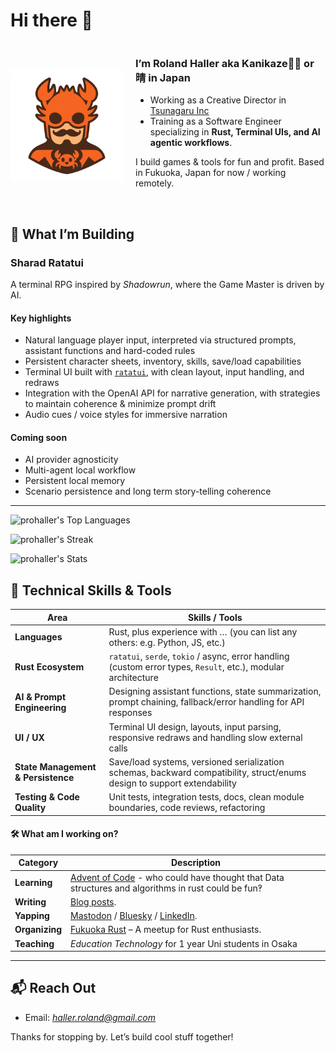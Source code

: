 # Hi there 👋 
<div style="display: flex; align-items: center;">
  <img align="left" src="https://github.com/ProHaller/prohaller/blob/master/assets/kanikaze-logo.png" width="180" style="margin-right: 20px;"/>

  <div>

### I’m Roland Haller aka Kanikaze🦀💨 or 晴 in Japan

- Working as a Creative Director in [Tsunagaru Inc](https://www.tsunagaru.co.jp/)
- Training as a Software Engineer specializing in **Rust, Terminal UIs, and AI agentic workflows**.

I build games & tools for fun and profit.
Based in Fukuoka, Japan for now / working remotely.
<br>
<br>
  </div>
</div>



## 🚀 What I’m Building

### **Sharad Ratatui**

A terminal RPG inspired by _Shadowrun_, where the Game Master is driven by AI.

#### Key highlights

- Natural language player input, interpreted via structured prompts, assistant functions and hard-coded rules
- Persistent character sheets, inventory, skills, save/load capabilities
- Terminal UI built with [`ratatui`](https://crates.io/crates/ratatui), with clean layout, input handling, and redraws
- Integration with the OpenAI API for narrative generation, with strategies to maintain coherence & minimize prompt drift
- Audio cues / voice styles for immersive narration

#### Coming soon

- AI provider agnosticity
- Multi-agent local workflow
- Persistent local memory
- Scenario persistence and long term story-telling coherence

---

![prohaller's Top Languages](https://github-readme-stats.vercel.app/api/top-langs/?username=prohaller&theme=nightowl&show_icons=true&hide_border=false&layout=compact)

![prohaller's Streak](https://github-readme-streak-stats.herokuapp.com/?user=prohaller&theme=nightowl&hide_border=false)

![prohaller's Stats](https://github-readme-stats.vercel.app/api?username=prohaller&theme=nightowl&show_icons=true&hide_border=false&count_private=true)

## 🔧 Technical Skills & Tools

| Area                               | Skills / Tools                                                                                                           |
| ---------------------------------- | ------------------------------------------------------------------------------------------------------------------------ |
| **Languages**                      | Rust, plus experience with … (you can list any others: e.g. Python, JS, etc.)                                            |
| **Rust Ecosystem**                 | `ratatui`, `serde`, `tokio` / async, error handling (custom error types, `Result`, etc.), modular architecture           |
| **AI & Prompt Engineering**        | Designing assistant functions, state summarization, prompt chaining, fallback/error handling for API responses           |
| **UI / UX**                        | Terminal UI design, layouts, input parsing, responsive redraws and handling slow external calls                          |
| **State Management & Persistence** | Save/load systems, versioned serialization schemas, backward compatibility, struct/enums design to support extendability |
| **Testing & Code Quality**         | Unit tests, integration tests, docs, clean module boundaries, code reviews, refactoring                                  |

#### 🛠️ What am I working on?

| **Category**   | **Description**                                                                                                                                                     |
| -------------- | ------------------------------------------------------------------------------------------------------------------------------------------------------------------- |
| **Learning**   | [Advent of Code](https://github.com/prohaller) - who could have thought that Data structures and algorithms in rust could be fun‽                                   |
| **Writing**    | [Blog posts](https://roland.fly.dev).                                                                                                                               |
| **Yapping**    | [Mastodon](https://mastodon.social/@ProHaller/) / [Bluesky](https://bsky.app/profile/prohaller.bsky.social) / [LinkedIn](https://www.linkedin.com/in/rolandhaller). |
| **Organizing** | [Fukuoka Rust](https://luma.com/event/manage/evt-mzl6mbKYNbPBVbS) – A meetup for Rust enthusiasts.                                                                  |
| **Teaching**   | _Education Technology_ for 1 year Uni students in Osaka                                                                                                             |

---

## 📬 Reach Out

- Email: _<haller.roland@gmail.com>_

Thanks for stopping by. Let’s build cool stuff together!
